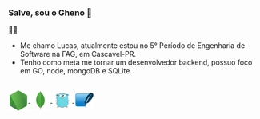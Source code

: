 ### Salve, sou o Gheno 👋

  👨‍💻
- Me chamo Lucas, atualmente estou no 5° Período de Engenharia de Software na FAG, em Cascavel-PR.
- Tenho como meta me tornar um desenvolvedor backend, possuo foco em GO, node, mongoDB e SQLite.

<div align="center">
  <a href="https://github.com/Ghenoo">
</div>
<div style="display: inline_block"><br>
  <img align="center" alt="Gno-Node" heigh="30" width= "40" src="https://github.com/devicons/devicon/blob/master/icons/nodejs/nodejs-original.svg">
  <img align="center" alt="Gno-MongoDB" heigh="30" width= "40" src="https://github.com/devicons/devicon/blob/master/icons/mongodb/mongodb-original.svg">
  <img align="center" alt="Gno-Go" height="30" width= "40" src="https://github.com/devicons/devicon/blob/master/icons/go/go-original.svg">
  <img align="center" alt="Gno-sqlite" height="30" width= "40" src="https://github.com/devicons/devicon/blob/master/icons/sqlite/sqlite-original.svg"
  </div>
  
</div>

